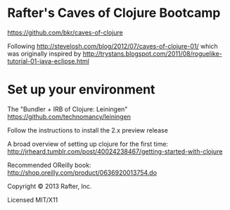 # Rafter's Caves of Clojure Bootcamp

https://github.com/bkr/caves-of-clojure

Following http://stevelosh.com/blog/2012/07/caves-of-clojure-01/
which was originally inspired by
http://trystans.blogspot.com/2011/08/roguelike-tutorial-01-java-eclipse.html

# Set up your environment
The "Bundler + IRB of Clojure: Leiningen"
https://github.com/technomancy/leiningen

Follow the instructions to install the 2.x preview release


A broad overview of setting up clojure for the first time:
http://jrheard.tumblr.com/post/40024238467/getting-started-with-clojure

Recommended OReilly book:
http://shop.oreilly.com/product/0636920013754.do

Copyright © 2013 Rafter, Inc.

Licensed MIT/X11

